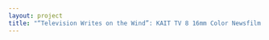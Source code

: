 ```yaml
--- 
layout: project 
title: "“Television Writes on the Wind”: KAIT TV 8 16mm Color Newsfilm Collection (1973-1980) from Northeast Arkansas and Southeast Missouri" 
---
```



